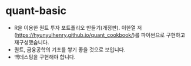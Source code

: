 # quant-basic

- R을 이용한 퀀트 투자 포트폴리오 만들기(개정판). 이한열 저 (https://hyunyulhenry.github.io/quant_cookbook/)를 파이썬으로 구현하고 재구성했습니다.
- 퀀트, 금융공학의 기초를 쌓기 좋을 것으로 보입니다.
- 백테스팅을 구현해야 합니다.

